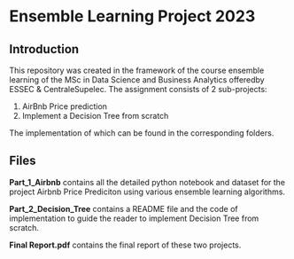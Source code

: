 # Ensemble Learning Project 2023

## Introduction
This repository was created in the framework of the course ensemble learning of the MSc in Data Science and Business Analytics offeredby ESSEC & CentraleSupelec.
The assignment consists of 2 sub-projects:
1. AirBnb Price prediction 
2. Implement a Decision Tree from scratch

The implementation of which can be found in the corresponding folders.

## Files

**Part_1_Airbnb** contains all the detailed python notebook and dataset for the project Airbnb Price Prediciton using various ensemble learning algorithms.

**Part_2_Decision_Tree** contains a README file and the code of implementation to guide the reader to implement Decision Tree from scratch.

**Final Report.pdf** contains the final report of these two projects.
